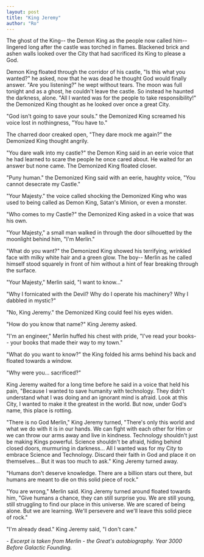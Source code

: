 ```yaml
---
layout: post
title: "King Jeremy"
author: "Ro"
---
```


<!--
Prompt: 
sacrifice, city, ghost
-->

The ghost of the King-- the Demon King as the people now called him-- lingered long after the castle was torched in flames. Blackened brick and ashen walls looked over the City that had sacrificed its King to please a God. 

Demon King floated through the corridor of his castle, "Is this what you wanted?" he asked, now that he was dead he thought God would finally answer. "Are you listening?" he wept without tears. The moon was full tonight and as a ghost, he couldn't leave the castle. So instead he haunted the darkness, alone. "All I wanted was for the people to take responsibility!" the Demonized King thought as he looked over once a great City.

"God isn't going to save your souls." the Demonized King screamed his voice lost in nothingness, "You have to."

The charred door creaked open, "They dare mock me again?" the Demonized King thought angrily.

"You dare walk into my castle?" the Demon King said in an eerie voice that he had learned to scare the people he once cared about. He waited for an answer but none came. The Demonized King floated closer.

"Puny human." the Demonized King said with an eerie, haughty voice, "You cannot desecrate my Castle."

"Your Majesty." the voice called shocking the Demonized King who was used to being called as Demon King, Satan's Minion, or even a monster.

"Who comes to my Castle?" the Demonized King asked in a voice that was his own.

"Your Majesty," a small man walked in through the door silhouetted by the moonlight behind him, "I'm Merlin."

"What do you want?" the Demonized King showed his terrifying, wrinkled face with milky white hair and a green glow. The boy-- Merlin as he called himself stood squarely in front of him without a hint of fear breaking through the surface.

"Your Majesty," Merlin said, "I want to know..."

"Why I fornicated with the Devil? Why do I operate his machinery? Why I dabbled in mystic?"

"No, King Jeremy." the Demonized King could feel his eyes widen.

"How do you know that name?" King Jeremy asked.

"I'm an engineer," Merlin huffed his chest with pride, "I've read your books-- your books that made their way to my town."

"What do you want to know?" the King folded his arms behind his back and floated towards a window.

"Why were you... sacrificed?"

King Jeremy waited for a long time before he said in a voice that held his pain, "Because I wanted to save humanity with technology. They didn't understand what I was doing and an ignorant mind is afraid. Look at this City, I wanted to make it the greatest in the world. But now, under God's name, this place is rotting.

"There is no God Merlin," King Jeremy turned, "There's only this world and what we do with it is in our hands. We can fight with each other for Him or we can throw our arms away and live in kindness. Technology shouldn't just be making Kings powerful. Science shouldn't be afraid, hiding behind closed doors, murmuring in darkness... All I wanted was for my City to embrace Science and Technology. Discard their faith in God and place it on themselves... But it was too much to ask." King Jeremy turned away.

"Humans don't deserve knowledge. There are a billion stars out there, but humans are meant to die on this solid piece of rock."

"You are wrong," Merlin said. King Jeremy turned around floated towards him, "Give humans a chance, they can still surprise you. We are still young, still struggling to find our place in this universe. We are scared of being alone. But we are learning. We'll persevere and we'll leave this solid piece of rock."

"I'm already dead." King Jeremy said, "I don't care."

\- *Excerpt is taken from Merlin - the Great's autobiography. Year 3000 Before Galactic Founding.* 
